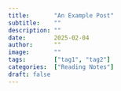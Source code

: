```yaml
---
title:       "An Example Post"
subtitle:    ""
description: ""
date:        2025-02-04
author:      ""
image:       ""
tags:        ["tag1", "tag2"]
categories:  ["Reading Notes"]
draft: false
---
```

